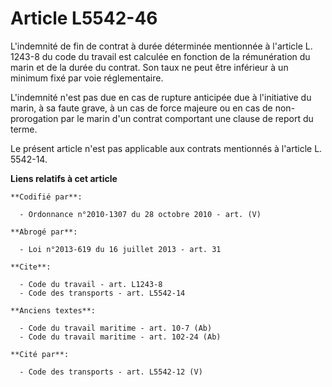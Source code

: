 # Article L5542-46

L'indemnité de fin de contrat à durée déterminée mentionnée à l'article L. 1243-8 du code du travail est calculée en fonction
de la rémunération du marin et de la durée du contrat. Son taux ne peut être inférieur à un minimum fixé par voie
réglementaire.

L'indemnité n'est pas due en cas de rupture anticipée due à l'initiative du marin, à sa faute grave, à un cas de force
majeure ou en cas de non-prorogation par le marin d'un contrat comportant une clause de report du terme. 

Le présent article n'est pas applicable aux contrats mentionnés à l'article L. 5542-14.

**Liens relatifs à cet article**

	**Codifié par**:

	  - Ordonnance n°2010-1307 du 28 octobre 2010 - art. (V)

	**Abrogé par**:

	  - Loi n°2013-619 du 16 juillet 2013 - art. 31

	**Cite**:

	  - Code du travail - art. L1243-8
	  - Code des transports - art. L5542-14

	**Anciens textes**:

	  - Code du travail maritime - art. 10-7 (Ab)
	  - Code du travail maritime - art. 102-24 (Ab)

	**Cité par**:

	  - Code des transports - art. L5542-12 (V)
